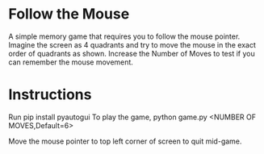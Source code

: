 # Follow the Mouse
A simple memory game that requires you to follow the mouse pointer.
Imagine the screen as 4 quadrants and try to move the mouse in the exact order of quadrants as shown.
Increase the Number of Moves to test if you can remember the mouse movement.
# Instructions
Run 
    pip install pyautogui
To play the game,
    python game.py <NUMBER OF MOVES,Default=6>

Move the mouse pointer to top left corner of screen to quit mid-game.